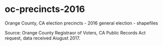 # oc-precincts-2016
Orange County, CA election precincts - 2016 general election - shapefiles

Source: Orange County Registraor of Voters, CA Public Records Act request, data received Aiugust 2017.

